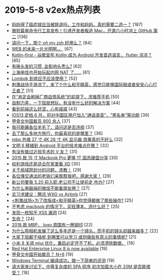 # 2019-5-8 v2ex热点列表

+ [妈妈得了癌症就应当被辞退吗，工作和妈妈，真的需要二选一？](https://www.v2ex.com/t/562133#reply187) [187]
+ [微软最爽命令行工具发布！引诱开发者叛逃 Mac，开源六小时冲上 GitHub 第二](https://www.v2ex.com/t/562062#reply136) [136]
+ [请问一下，那个 oh my zsh 好用么？](https://www.v2ex.com/t/562103#reply84) [84]
+ [WEB 的未来一片光明啊。。](https://www.v2ex.com/t/562041#reply67) [67]
+ [Kotlin-first - 谷歌宣布 Kotlin 成为 Android 开发首选语言， flutter 凉凉？](https://www.v2ex.com/t/562055#reply65) [65]
+ [有揪头发的习惯, 会影响头秃么?](https://www.v2ex.com/t/562190#reply62) [62]
+ [上海电信也开始玩起内网 NAT 了......](https://www.v2ex.com/t/562164#reply61) [61]
+ [Lombok 到底应不应该使用？](https://www.v2ex.com/t/562185#reply52) [52]
+ [刺激战场手游凉了，来了个什么和平精英，感觉只能换国际服或者安安心心打王者了](https://www.v2ex.com/t/562060#reply51) [51]
+ [在“肯定会刷掉厂商自带系统”的前提下，求推荐手机](https://www.v2ex.com/t/562251#reply50) [50]
+ [自制力差，一下班就想玩，有没有什么好的解决方案](https://www.v2ex.com/t/562283#reply44) [44]
+ [看到前端这么好混，心有戚戚](https://www.v2ex.com/t/562145#reply43) [43]
+ [IOS13 定档 6 月，将对中国区用户加入“通话录音”，“黑名单”等功能](https://www.v2ex.com/t/562230#reply39) [39]
+ [甲骨文中国裁员 900 余人](https://www.v2ex.com/t/562072#reply37) [37]
+ [我可能薅各位羊毛了，请问这是否违规](https://www.v2ex.com/t/562127#reply37) [37]
+ [去了那么多地方旅行，你最喜欢的是哪里？](https://www.v2ex.com/t/562162#reply36) [36]
+ [mbp 外接 27 寸 4K 28 寸 4K 显示器 效果真的不好么](https://www.v2ex.com/t/562068#reply32) [32]
+ [文明 6 移植到 Android 平台的技术难点在哪？](https://www.v2ex.com/t/562087#reply32) [32]
+ [有没有做过近视手术的 V 友？](https://www.v2ex.com/t/562242#reply31) [31]
+ [2015 款 15 寸 Macbook Pro 更换 1T 固态硬盘分享](https://www.v2ex.com/t/562189#reply30) [30]
+ [权利游戏还是适合在家里看 XD](https://www.v2ex.com/t/562077#reply30) [30]
+ [关于局域网划分的问题，求教！](https://www.v2ex.com/t/562266#reply29) [29]
+ [各位懂交通法的老铁们来帮帮我吧，感谢大家！](https://www.v2ex.com/t/562098#reply29) [29]
+ [新公司要我 5.20 前入职.老公司不让提前走,咋办?](https://www.v2ex.com/t/562275#reply27) [27]
+ [为什么电脑端的微信不能看朋友圈？](https://www.v2ex.com/t/562037#reply27) [27]
+ [实习求建议：腾讯 WXG vs Airbnb](https://www.v2ex.com/t/562147#reply27) [27]
+ [<刺激战场>为了改版成<和平精英>你觉得都做了那些操作?](https://www.v2ex.com/t/562276#reply25) [25]
+ [不考虑 macbook 的情况下，买轻薄本，选什么好？](https://www.v2ex.com/t/562123#reply25) [25]
+ [发现一枚知乎 XSS 漏洞](https://www.v2ex.com/t/562178#reply24) [24]
+ [生命？](https://www.v2ex.com/t/562238#reply24) [24]
+ [2018 款 MBP， logo 周围有一圈钢印](https://www.v2ex.com/t/562241#reply22) [22]
+ [为什么照相机发展了这么多年还是一个镜头，而手机的镜头却越来越多？](https://www.v2ex.com/t/562263#reply22) [22]
+ [大家下班都干啥呢,到哪里可以学习,或则做些有意义的事情呢?](https://www.v2ex.com/t/562080#reply21) [21]
+ [小米 8 关闭 miui 优化，重启必定开不了机，必须清除数据，](https://www.v2ex.com/t/562239#reply19) [19]
+ [Red Hat Enterprise Linux 8 is now available](https://www.v2ex.com/t/562038#reply19) [19]
+ [甲骨文中国开始裁员？ N+6](https://www.v2ex.com/t/562066#reply19) [19]
+ [Windows Terminal 编译成功，做一下简单的评测](https://www.v2ex.com/t/562336#reply19) [19]
+ [请大家来讨论下，中等复杂度的 SPA 程序 初次加载大小在 20M 是否能接受？](https://www.v2ex.com/t/562258#reply18) [18]

